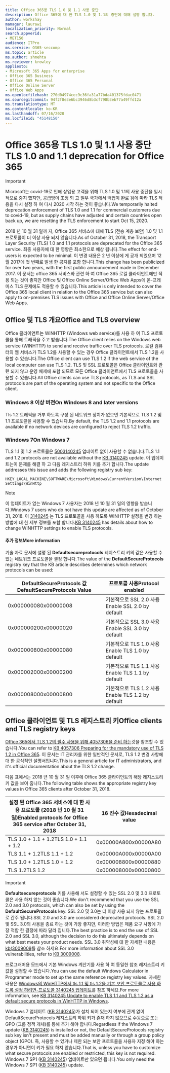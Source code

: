 ```yaml
---
title: Office 365용 TLS 1.0 및 1.1 사용 중단
description: Office 365에 대 한 TLS 1.0 및 1.1의 중단에 대해 설명 합니다.
author: workshay
manager: laurawi
localization_priority: Normal
search.appverid:
- MET150
audience: ITPro
ms.service: O365-seccomp
ms.topic: article
ms.author: shmehta
ms.reviewer: krowley
appliesto:
- Microsoft 365 Apps for enterprise
- Office 365 Business
- Office 365 Personal
- Office Online Server
- Office Web Apps
ms.openlocfilehash: 270d04974cec9c36fa31a77bda401375fdac0471
ms.sourcegitcommit: 94f2f8e3e6bc3946d8b3cf798b3eb77a49ffd12a
ms.translationtype: MT
ms.contentlocale: ko-KR
ms.lasthandoff: 07/16/2020
ms.locfileid: "45148150"
---
```

# <a name="tls-10-and-11-deprecation-for-office-365"></a><span data-ttu-id="55654-103">Office 365용 TLS 1.0 및 1.1 사용 중단</span><span class="sxs-lookup"><span data-stu-id="55654-103">TLS 1.0 and 1.1 deprecation for Office 365</span></span>
> [!IMPORTANT]
> <span data-ttu-id="55654-104">Microsoft는 covid-19로 인해 상업용 고객을 위해 TLS 1.0 및 1.1의 사용 중단을 일시적으로 중지 했지만, 공급망이 조정 되 고 일부 국가에서 백업이 완료 됨에 따라 TLS 적용을 다시 설정 하 여 다시 2020 시작 하는 것이 좋습니다.</span><span class="sxs-lookup"><span data-stu-id="55654-104">We temporarily halted deprecation enforcement of TLS 1.0 and 1.1 for commercial customers due to covid-19, but as supply chains have adjusted and certain countries open back up, we are resetting the TLS enforcement to start Oct 15, 2020.</span></span> 

<span data-ttu-id="55654-105">2018 년 10 월 31 일까 지, Office 365 서비스에 대해 TLS (전송 계층 보안) 1.0 및 1.1 프로토콜이 더 이상 사용 되지 않습니다.</span><span class="sxs-lookup"><span data-stu-id="55654-105">As of October 31, 2018, the Transport Layer Security (TLS) 1.0 and 1.1 protocols are deprecated for the Office 365 service.</span></span> <span data-ttu-id="55654-106">최종 사용자에 대 한 영향은 최소한으로 예상 됩니다.</span><span class="sxs-lookup"><span data-stu-id="55654-106">The effect for end-users is expected to be minimal.</span></span> <span data-ttu-id="55654-107">이 변경 내용은 2 년 이상에 게 공개 되었으며 12 월 2017에 첫 번째로 발생 한 공지를 포함 합니다.</span><span class="sxs-lookup"><span data-stu-id="55654-107">This change has been publicized for over two years, with the first public announcement made in December 2017.</span></span> <span data-ttu-id="55654-108">이 문서는 office 365 서비스와 관련 하 여 Office 365 로컬 클라이언트에만 적용 되는 것이 좋지만 Office 및 Office Online Server/Office Web Apps에 온-프레미스 TLS 문제에도 적용할 수 있습니다.</span><span class="sxs-lookup"><span data-stu-id="55654-108">This article is only intended to cover the Office 365 local client in relation to the Office 365 service but can also apply to on-premises TLS issues with Office and Office Online Server/Office Web Apps.</span></span>

## <a name="office-and-tls-overview"></a><span data-ttu-id="55654-109">Office 및 TLS 개요</span><span class="sxs-lookup"><span data-stu-id="55654-109">Office and TLS overview</span></span>

<span data-ttu-id="55654-110">Office 클라이언트는 WINHTTP (Windows web service)를 사용 하 여 TLS 프로토콜을 통해 트래픽을 주고 받습니다.</span><span class="sxs-lookup"><span data-stu-id="55654-110">The Office client relies on the Windows web service (WINHTTP) to send and receive traffic over TLS protocols.</span></span> <span data-ttu-id="55654-111">로컬 컴퓨터의 웹 서비스가 TLS 1.2를 사용할 수 있는 경우 Office 클라이언트에서 TLS 1.2을 사용할 수 있습니다.</span><span class="sxs-lookup"><span data-stu-id="55654-111">The Office client can use TLS 1.2 if the web service of the local computer can use TLS 1.2.</span></span> <span data-ttu-id="55654-112">TLS 및 SSL 프로토콜은 Office 클라이언트와 관련 되지 않고 운영 체제에 포함 되므로 모든 Office 클라이언트에서 TLS 프로토콜을 사용할 수 있습니다.</span><span class="sxs-lookup"><span data-stu-id="55654-112">All Office clients can use TLS protocols, as TLS and SSL protocols are part of the operating system and not specific to the Office client.</span></span>

### <a name="on-windows-8-and-later-versions"></a><span data-ttu-id="55654-113">Windows 8 이상 버전</span><span class="sxs-lookup"><span data-stu-id="55654-113">On Windows 8 and later versions</span></span>

<span data-ttu-id="55654-114">Tls 1.2 트래픽을 거부 하도록 구성 된 네트워크 장치가 없으면 기본적으로 TLS 1.2 및 1.1 프로토콜을 사용할 수 있습니다.</span><span class="sxs-lookup"><span data-stu-id="55654-114">By default, the TLS 1.2 and 1.1 protocols are available if no network devices are configured to reject TLS 1.2 traffic.</span></span>

### <a name="on-windows-7"></a><span data-ttu-id="55654-115">Windows 7</span><span class="sxs-lookup"><span data-stu-id="55654-115">On Windows 7</span></span>

<span data-ttu-id="55654-116">TLS 1.1 및 1.2 프로토콜은 [5003140245](https://support.microsoft.com/help/3140245) 업데이트 없이 사용할 수 없습니다.</span><span class="sxs-lookup"><span data-stu-id="55654-116">TLS 1.1 and 1.2 protocols are not available without the [KB 3140245](https://support.microsoft.com/help/3140245) update.</span></span> <span data-ttu-id="55654-117">이 업데이트는이 문제를 해결 하 고 다음 레지스트리 하위 키를 추가 합니다.</span><span class="sxs-lookup"><span data-stu-id="55654-117">The update addresses this issue and adds the following registry sub key:</span></span>

```console
HKEY_LOCAL_MACHINE\SOFTWARE\Microsoft\Windows\CurrentVersion\Internet Settings\WinHttp
```

> [!NOTE]
> <span data-ttu-id="55654-118">이 업데이트가 없는 Windows 7 사용자는 2018 년 10 월 31 일의 영향을 받습니다.</span><span class="sxs-lookup"><span data-stu-id="55654-118">Windows 7 users who do not have this update are affected as of October 31, 2018.</span></span> <span data-ttu-id="55654-119">이 [3140245](https://support.microsoft.com/help/3140245) 는 TLS 프로토콜을 사용 하도록 WINHTTP 설정을 변경 하는 방법에 대 한 세부 정보를 포함 합니다.</span><span class="sxs-lookup"><span data-stu-id="55654-119">[KB 3140245](https://support.microsoft.com/help/3140245) has details about how to change WINHTTP settings to enable TLS protocols.</span></span>

#### <a name="more-information"></a><span data-ttu-id="55654-120">추가 정보</span><span class="sxs-lookup"><span data-stu-id="55654-120">More information</span></span>

<span data-ttu-id="55654-121">기술 자료 문서에 설명 된 **Defaultsecureprotocols** 레지스트리 키의 값은 사용할 수 있는 네트워크 프로토콜을 결정 합니다.</span><span class="sxs-lookup"><span data-stu-id="55654-121">The value of the **DefaultSecureProtocols** registry key that the KB article describes determines which network protocols can be used:</span></span>

|<span data-ttu-id="55654-122">DefaultSecureProtocols 값</span><span class="sxs-lookup"><span data-stu-id="55654-122">DefaultSecureProtocols Value</span></span>|<span data-ttu-id="55654-123">프로토콜 사용</span><span class="sxs-lookup"><span data-stu-id="55654-123">Protocol enabled</span></span>|
|-|-|
|<span data-ttu-id="55654-124">0x00000008</span><span class="sxs-lookup"><span data-stu-id="55654-124">0x00000008</span></span>|<span data-ttu-id="55654-125">기본적으로 SSL 2.0 사용</span><span class="sxs-lookup"><span data-stu-id="55654-125">Enable SSL 2.0 by default</span></span>|
|<span data-ttu-id="55654-126">0x00000020</span><span class="sxs-lookup"><span data-stu-id="55654-126">0x00000020</span></span>|<span data-ttu-id="55654-127">기본적으로 SSL 3.0 사용</span><span class="sxs-lookup"><span data-stu-id="55654-127">Enable SSL 3.0 by default</span></span>|
|<span data-ttu-id="55654-128">0x00000080</span><span class="sxs-lookup"><span data-stu-id="55654-128">0x00000080</span></span>|<span data-ttu-id="55654-129">기본적으로 TLS 1.0 사용</span><span class="sxs-lookup"><span data-stu-id="55654-129">Enable TLS 1.0 by default</span></span>|
|<span data-ttu-id="55654-130">0x00000200</span><span class="sxs-lookup"><span data-stu-id="55654-130">0x00000200</span></span>|<span data-ttu-id="55654-131">기본적으로 TLS 1.1 사용</span><span class="sxs-lookup"><span data-stu-id="55654-131">Enable TLS 1.1 by default</span></span>|
|<span data-ttu-id="55654-132">0x00000800</span><span class="sxs-lookup"><span data-stu-id="55654-132">0x00000800</span></span>|<span data-ttu-id="55654-133">기본적으로 TLS 1.2 사용</span><span class="sxs-lookup"><span data-stu-id="55654-133">Enable TLS 1.2 by default</span></span>|

## <a name="office-clients-and-tls-registry-keys"></a><span data-ttu-id="55654-134">Office 클라이언트 및 TLS 레지스트리 키</span><span class="sxs-lookup"><span data-stu-id="55654-134">Office clients and TLS registry keys</span></span>

<span data-ttu-id="55654-135">[Office 365에서 TLS 1.2의 필수 사용을 위해 4057306을 준비 하는](https://support.microsoft.com/help/4057306)것을 참조할 수 있습니다.</span><span class="sxs-lookup"><span data-stu-id="55654-135">You can refer to [KB 4057306 Preparing for the mandatory use of TLS 1.2 in Office 365](https://support.microsoft.com/help/4057306).</span></span> <span data-ttu-id="55654-136">이 문서는 IT 관리자를 위한 일반적인 문서로, TLS 1.2 변경 사항에 대 한 공식적인 설명서입니다.</span><span class="sxs-lookup"><span data-stu-id="55654-136">This is a general article for IT administrators, and it's official documentation about the TLS 1.2 change.</span></span>

<span data-ttu-id="55654-137">다음 표에서는 2018 년 10 월 31 일 이후에 Office 365 클라이언트의 해당 레지스트리 키 값을 보여 줍니다.</span><span class="sxs-lookup"><span data-stu-id="55654-137">The following table shows the appropriate registry key values in Office 365 clients after October 31, 2018.</span></span>

|<span data-ttu-id="55654-138">설정 된 Office 365 서비스에 대 한 사용 프로토콜 (2018 년 10 월 31 일)</span><span class="sxs-lookup"><span data-stu-id="55654-138">Enabled protocols for Office 365 service after October 31, 2018</span></span>|<span data-ttu-id="55654-139">16 진수 값</span><span class="sxs-lookup"><span data-stu-id="55654-139">Hexadecimal value</span></span>|
|-|-|
|<span data-ttu-id="55654-140">TLS 1.0 + 1.1 + 1.2</span><span class="sxs-lookup"><span data-stu-id="55654-140">TLS 1.0 + 1.1 + 1.2</span></span>|<span data-ttu-id="55654-141">0x00000A80</span><span class="sxs-lookup"><span data-stu-id="55654-141">0x00000A80</span></span>|
|<span data-ttu-id="55654-142">TLS 1.1 + 1.2</span><span class="sxs-lookup"><span data-stu-id="55654-142">TLS 1.1 + 1.2</span></span>|<span data-ttu-id="55654-143">0x00000A00</span><span class="sxs-lookup"><span data-stu-id="55654-143">0x00000A00</span></span>|
|<span data-ttu-id="55654-144">TLS 1.0 + 1.2</span><span class="sxs-lookup"><span data-stu-id="55654-144">TLS 1.0 + 1.2</span></span>|<span data-ttu-id="55654-145">0x00000880</span><span class="sxs-lookup"><span data-stu-id="55654-145">0x00000880</span></span>|
|<span data-ttu-id="55654-146">TLS 1.2</span><span class="sxs-lookup"><span data-stu-id="55654-146">TLS 1.2</span></span>|<span data-ttu-id="55654-147">0x00000800</span><span class="sxs-lookup"><span data-stu-id="55654-147">0x00000800</span></span>|

> [!IMPORTANT]
> <span data-ttu-id="55654-148">**Defaultsecureprotocols** 키를 사용해 서도 설정할 수 있는 SSL 2.0 및 3.0 프로토콜은 사용 하지 않는 것이 좋습니다.</span><span class="sxs-lookup"><span data-stu-id="55654-148">We don't recommend that you use the SSL 2.0 and 3.0 protocols, which can also be set by using the **DefaultSecureProtocols** key.</span></span> <span data-ttu-id="55654-149">SSL 2.0 및 3.0는 더 이상 사용 되지 않는 프로토콜로 간주 됩니다.</span><span class="sxs-lookup"><span data-stu-id="55654-149">SSL 2.0 and 3.0 are considered deprecated protocols.</span></span> <span data-ttu-id="55654-150">SSL 2.0 및 SSL 3.0의 사용을 종료 하는 것이 가장 좋지만, 이러한 방법은 제품 요구 사항에 가장 적합 한 결정에 따라 달라 집니다.</span><span class="sxs-lookup"><span data-stu-id="55654-150">The best practice is to end the use of SSL 2.0 and SSL 3.0, although the decision to do this ultimately depends on what best meets your product needs.</span></span> <span data-ttu-id="55654-151">SSL 3.0 취약성에 대 한 자세한 내용은 [kb(3009008](https://support.microsoft.com/help/3009008)를 참조 하세요.</span><span class="sxs-lookup"><span data-stu-id="55654-151">For more information about SSL 3.0 vulnerabilities, refer to [KB 3009008](https://support.microsoft.com/help/3009008).</span></span>

<span data-ttu-id="55654-152">프로그래머용 모드에서 기본 Windows 계산기를 사용 하 여 동일한 참조 레지스트리 키 값을 설정할 수 있습니다.</span><span class="sxs-lookup"><span data-stu-id="55654-152">You can use the default Windows Calculator in Programmer mode to set up the same reference registry key values.</span></span> <span data-ttu-id="55654-153">자세한 내용은 [Windows의 WinHTTP에서 tls 1.1 및 tls 1.2을 기본 보안 프로토콜로 사용 하도록 설정 하려면-프로토콜 3140245 업데이트](https://support.microsoft.com/help/3140245)를 참조 하세요.</span><span class="sxs-lookup"><span data-stu-id="55654-153">For more information, see [KB 3140245 Update to enable TLS 1.1 and TLS 1.2 as a default secure protocols in WinHTTP in Windows](https://support.microsoft.com/help/3140245).</span></span>

<span data-ttu-id="55654-154">Windows 7 업데이트 ([KB 3140245](https://support.microsoft.com/help/3140245))가 설치 되어 있는지 여부에 관계 없이 DefaultSecureProtocols 레지스트리 하위 키가 존재 하지 않으므로 수동으로 또는 GPO (그룹 정책 개체)를 통해 추가 해야 합니다.</span><span class="sxs-lookup"><span data-stu-id="55654-154">Regardless if the Windows 7 update ([KB 3140245](https://support.microsoft.com/help/3140245)) is installed or not, the DefaultSecureProtocols registry sub key isn't present and must be added manually or through a group policy object (GPO).</span></span> <span data-ttu-id="55654-155">즉, 사용할 수 있거나 제한 되는 보안 프로토콜을 사용자 지정 해야 하는 경우가 아니면이 키가 필요 하지 않습니다.</span><span class="sxs-lookup"><span data-stu-id="55654-155">That is, unless you have to customize what secure protocols are enabled or restricted, this key is not required.</span></span> <span data-ttu-id="55654-156">Windows 7 SP1 ([KB 3140245](https://support.microsoft.com/help/3140245)) 업데이트만 있으면 됩니다.</span><span class="sxs-lookup"><span data-stu-id="55654-156">You only need the Windows 7 SP1 ([KB 3140245](https://support.microsoft.com/help/3140245)) update.</span></span>
